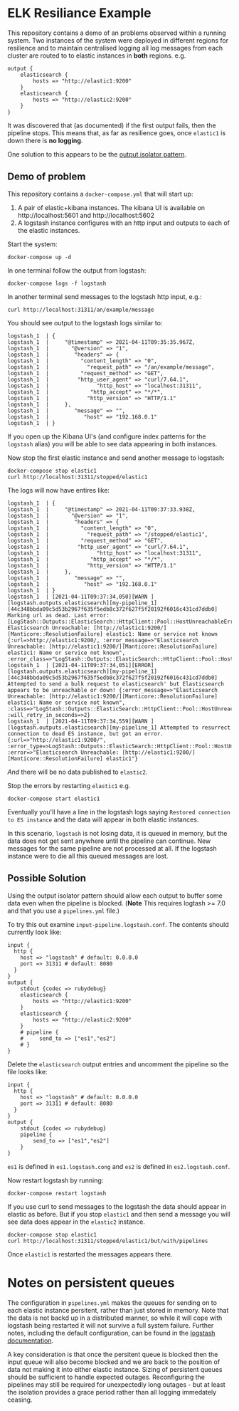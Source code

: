 # ELK Resiliance Example

This repository contains a demo of an problems observed within a
running system. Two instances of the system were deployed in different
regions for resilience and to maintain centralised logging all log
messages from each cluster are routed to to elastic instances in
**both** regions. e.g.

```
output {
    elasticsearch {
        hosts => "http://elastic1:9200"
    }
    elasticsearch {
        hosts => "http://elastic2:9200"
    }
}
```

It was discovered that (as documented) if the first output fails, then
the pipeline stops. This means that, as far as resilience goes, once
`elastic1` is down there is **no logging**.

One solution to this appears to be the [output isolator pattern](https://www.elastic.co/guide/en/logstash/current/pipeline-to-pipeline.html#output-isolator-pattern).

## Demo of problem

This repository contains a `docker-compose.yml` that will start up:

1. A pair of elastic+kibana instances. The kibana UI is available on http://localhost:5601 and http://localhost:5602
2. A logstash instance configures with an http input and outputs to each of the elastic instances.

Start the system:

```
docker-compose up -d
```

In one terminal follow the output from logstash:

```
docker-compose logs -f logstash
```

In another terminal send messages to the logstash http input, e.g.:

```
curl http://localhost:31311/an/example/message
```

You should see output to the logstash logs similar to:

```
logstash_1  | {
logstash_1  |     "@timestamp" => 2021-04-11T09:35:35.967Z,
logstash_1  |       "@version" => "1",
logstash_1  |        "headers" => {
logstash_1  |          "content_length" => "0",
logstash_1  |            "request_path" => "/an/example/message",
logstash_1  |          "request_method" => "GET",
logstash_1  |         "http_user_agent" => "curl/7.64.1",
logstash_1  |               "http_host" => "localhost:31311",
logstash_1  |             "http_accept" => "*/*",
logstash_1  |            "http_version" => "HTTP/1.1"
logstash_1  |     },
logstash_1  |        "message" => "",
logstash_1  |           "host" => "192.168.0.1"
logstash_1  | }
```

If you open up the Kibana UI's (and configure index patterns for the `logstash` alias) you will be able to see data appearing in both instances.

Now stop the first elastic instance and send another message to logstash:

```
docker-compose stop elastic1
curl http://localhost:31311/stopped/elastic1
```

The logs will now have entires like:

```
logstash_1  | {
logstash_1  |     "@timestamp" => 2021-04-11T09:37:33.938Z,
logstash_1  |       "@version" => "1",
logstash_1  |        "headers" => {
logstash_1  |          "content_length" => "0",
logstash_1  |            "request_path" => "/stopped/elastic1",
logstash_1  |          "request_method" => "GET",
logstash_1  |         "http_user_agent" => "curl/7.64.1",
logstash_1  |               "http_host" => "localhost:31311",
logstash_1  |             "http_accept" => "*/*",
logstash_1  |            "http_version" => "HTTP/1.1"
logstash_1  |     },
logstash_1  |        "message" => "",
logstash_1  |           "host" => "192.168.0.1"
logstash_1  | }
logstash_1  | [2021-04-11T09:37:34,050][WARN ][logstash.outputs.elasticsearch][my-pipeline_1][44c348bbda09c5d53b2967f635f5edb8c372f627f5f20192f6016c431cd7ddb0] Marking url as dead. Last error: [LogStash::Outputs::ElasticSearch::HttpClient::Pool::HostUnreachableError] Elasticsearch Unreachable: [http://elastic1:9200/][Manticore::ResolutionFailure] elastic1: Name or service not known {:url=>http://elastic1:9200/, :error_message=>"Elasticsearch Unreachable: [http://elastic1:9200/][Manticore::ResolutionFailure] elastic1: Name or service not known", :error_class=>"LogStash::Outputs::ElasticSearch::HttpClient::Pool::HostUnreachableError"}
logstash_1  | [2021-04-11T09:37:34,051][ERROR][logstash.outputs.elasticsearch][my-pipeline_1][44c348bbda09c5d53b2967f635f5edb8c372f627f5f20192f6016c431cd7ddb0] Attempted to send a bulk request to elasticsearch' but Elasticsearch appears to be unreachable or down! {:error_message=>"Elasticsearch Unreachable: [http://elastic1:9200/][Manticore::ResolutionFailure] elastic1: Name or service not known", :class=>"LogStash::Outputs::ElasticSearch::HttpClient::Pool::HostUnreachableError", :will_retry_in_seconds=>2}
logstash_1  | [2021-04-11T09:37:34,559][WARN ][logstash.outputs.elasticsearch][my-pipeline_1] Attempted to resurrect connection to dead ES instance, but got an error. {:url=>"http://elastic1:9200/", :error_type=>LogStash::Outputs::ElasticSearch::HttpClient::Pool::HostUnreachableError, :error=>"Elasticsearch Unreachable: [http://elastic1:9200/][Manticore::ResolutionFailure] elastic1"}
```

_And_ there will be no data published to `elastic2`.

Stop the errors by restarting `elastic1` e.g.

```
docker-compose start elastic1
```

Eventually you'll have a line in the logstash logs saying
`Restored connection to ES instance` and the data will appear in both
elastic instances.

In this scenario, `logstash` is not losing data, it is queued
in memory, but the data does not get sent anywhere until the pipeline can
continue. New messages for the same pipeline are not processed at all.
If the logstash instance were to die all this queued messages are lost.

## Possible Solution

Using the output isolator pattern should allow each output to buffer
some data even when the pipeline is blocked. (**Note** This requires logtash >= 7.0 and that you use a `pipelines.yml` file.)

To try this out examine
`input-pipeline.logstash.conf`.
The contents should currently look like:

```
input {
  http {
    host => "logstash" # default: 0.0.0.0
    port => 31311 # default: 8080
  }
}
output {
    stdout {codec => rubydebug}
    elasticsearch {
        hosts => "http://elastic1:9200"
    }
    elasticsearch {
        hosts => "http://elastic2:9200"
    }
    # pipeline {
    #     send_to => ["es1","es2"]
    # }
}
```

Delete the `elasticsearch` output entries and uncomment the pipeline so the file
looks like:

```
input {
  http {
    host => "logstash" # default: 0.0.0.0
    port => 31311 # default: 8080
  }
}
output {
    stdout {codec => rubydebug}
    pipeline {
        send_to => ["es1","es2"]
    }
}
```

`es1` is defined in `es1.logstash.cong` and `es2` is defined in `es2.logstash.conf`.

Now restart logstash by running:

```
docker-compose restart logstash
```

If you use curl to send messages to the logstash the data should appear in elastic as before. But if you stop `elastic1` and then send a message you will
see data does appear in the `elastic2` instance.

```
docker-compose stop elastic1
curl http://localhost:31311/stopped/elastic1/but/with/pipelines
```

Once `elastic1` is restarted the messages appears there.

# Notes on persistent queues

The configuration in `pipelines.yml` makes the queues for sending on to
each elastic instance persitent, rather than just stored in memory. Note
that the data is not backd up in a distributed manner, so while it will
cope with logstash being restarted it will not survive a full system
failure. Further notes, including the default configuration, can be
found in the [logstash documentation](https://www.elastic.co/guide/en/logstash/current/persistent-queues.html#persistent-queues).

A key consideration is that once the persitent queue is blocked then the
input queue will also become blocked and we are back to the position of
data not making it into either elastic instance. Sizing of persistent
queues should be sufficient to handle expected outages. Reconfiguring
the pipelines may still be required for unexpectedly long outages - but
at least the isolation provides a grace period rather than all logging immedately ceasing.
